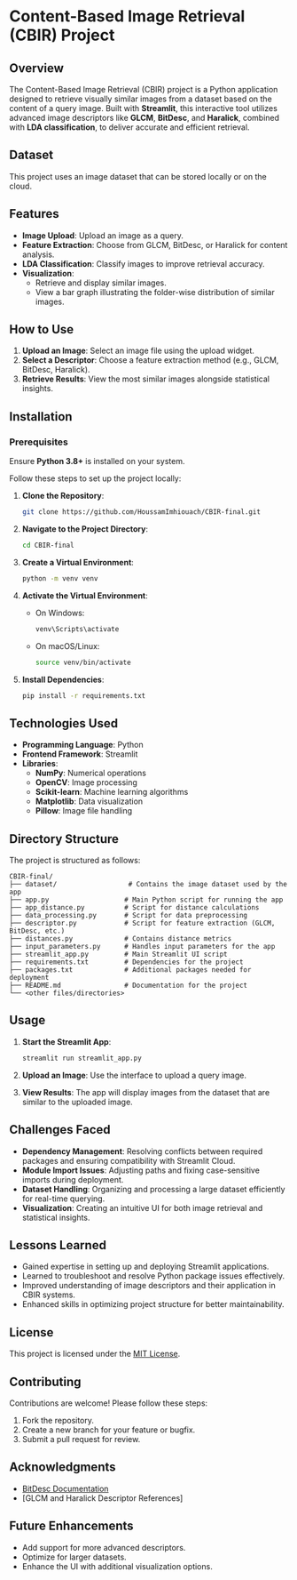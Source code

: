 # Content-Based Image Retrieval (CBIR) Project

## Overview

The Content-Based Image Retrieval (CBIR) project is a Python application designed to retrieve visually similar images from a dataset based on the content of a query image. Built with **Streamlit**, this interactive tool utilizes advanced image descriptors like **GLCM**, **BitDesc**, and **Haralick**, combined with **LDA classification**, to deliver accurate and efficient retrieval.

## Dataset

This project uses an image dataset that can be stored locally or on the cloud.

## Features

- **Image Upload**: Upload an image as a query.
- **Feature Extraction**: Choose from GLCM, BitDesc, or Haralick for content analysis.
- **LDA Classification**: Classify images to improve retrieval accuracy.
- **Visualization**:
  - Retrieve and display similar images.
  - View a bar graph illustrating the folder-wise distribution of similar images.

## How to Use

1. **Upload an Image**: Select an image file using the upload widget.
2. **Select a Descriptor**: Choose a feature extraction method (e.g., GLCM, BitDesc, Haralick).
3. **Retrieve Results**: View the most similar images alongside statistical insights.

## Installation

### Prerequisites

Ensure **Python 3.8+** is installed on your system.

Follow these steps to set up the project locally:

1. **Clone the Repository**:

   ```bash
   git clone https://github.com/HoussamImhiouach/CBIR-final.git
   ```

2. **Navigate to the Project Directory**:

   ```bash
   cd CBIR-final
   ```

3. **Create a Virtual Environment**:

   ```bash
   python -m venv venv
   ```

4. **Activate the Virtual Environment**:

   - On Windows:
     ```bash
     venv\Scripts\activate
     ```
   - On macOS/Linux:
     ```bash
     source venv/bin/activate
     ```

5. **Install Dependencies**:
   ```bash
   pip install -r requirements.txt
   ```

## Technologies Used

- **Programming Language**: Python
- **Frontend Framework**: Streamlit
- **Libraries**:
  - **NumPy**: Numerical operations
  - **OpenCV**: Image processing
  - **Scikit-learn**: Machine learning algorithms
  - **Matplotlib**: Data visualization
  - **Pillow**: Image file handling

## Directory Structure

The project is structured as follows:

```
CBIR-final/
├── dataset/                  # Contains the image dataset used by the app
├── app.py                   # Main Python script for running the app
├── app_distance.py          # Script for distance calculations
├── data_processing.py       # Script for data preprocessing
├── descriptor.py            # Script for feature extraction (GLCM, BitDesc, etc.)
├── distances.py             # Contains distance metrics
├── input_parameters.py      # Handles input parameters for the app
├── streamlit_app.py         # Main Streamlit UI script
├── requirements.txt         # Dependencies for the project
├── packages.txt             # Additional packages needed for deployment
├── README.md                # Documentation for the project
└── <other files/directories>
```

## Usage

1. **Start the Streamlit App**:

   ```bash
   streamlit run streamlit_app.py
   ```

2. **Upload an Image**: Use the interface to upload a query image.

3. **View Results**: The app will display images from the dataset that are similar to the uploaded image.

## Challenges Faced

- **Dependency Management**: Resolving conflicts between required packages and ensuring compatibility with Streamlit Cloud.
- **Module Import Issues**: Adjusting paths and fixing case-sensitive imports during deployment.
- **Dataset Handling**: Organizing and processing a large dataset efficiently for real-time querying.
- **Visualization**: Creating an intuitive UI for both image retrieval and statistical insights.

## Lessons Learned

- Gained expertise in setting up and deploying Streamlit applications.
- Learned to troubleshoot and resolve Python package issues effectively.
- Improved understanding of image descriptors and their application in CBIR systems.
- Enhanced skills in optimizing project structure for better maintainability.

## License

This project is licensed under the [MIT License](LICENSE).

## Contributing

Contributions are welcome! Please follow these steps:

1. Fork the repository.
2. Create a new branch for your feature or bugfix.
3. Submit a pull request for review.

## Acknowledgments

- [BitDesc Documentation](https://pypi.org/project/Bitdesc/)
- [GLCM and Haralick Descriptor References]

## Future Enhancements

- Add support for more advanced descriptors.
- Optimize for larger datasets.
- Enhance the UI with additional visualization options.
